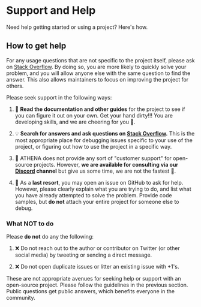 # Support and Help

Need help getting started or using a project? Here's how.

## How to get help

For any usage questions that are not specific to the project itself, please ask on [Stack Overflow](https://stackoverflow.com). By doing so, you are more likely to quickly solve your problem, and you will allow anyone else with the same question to find the answer. This also allows maintainers to focus on improving the project for others.

Please seek support in the following ways:

1. :book: **Read the documentation and other guides** for the project to see if you can figure it out on your own. Get your hand dirty!!! You are developing skills, and we are cheering for you :clap:.

2. :bulb: **Search for answers and ask questions on [Stack Overflow](https://stackoverflow.com).** This is the most appropriate place for debugging issues specific to your use of the project, or figuring out how to use the project in a specific way.

3. :speech_balloon: ATHENA does not provide any sort of "customer support" for open-source projects. However, **we are available for consulting via our [Discord](https://discord.gg/EUFjNyzhVJ) channel** but give us some time, we are not the fastest :snail:. 

4. :memo: As a **last resort**, you may open an issue on GitHub to ask for help. However, please clearly explain what you are trying to do, and list what you have already attempted to solve the problem. Provide code samples, but **do not** attach your entire project for someone else to debug.

### What NOT to do 

Please **do not** do any the following:

1. :x: Do not reach out to the author or contributor on Twitter (or other social media) by tweeting or sending a direct message.

2. :x: Do not open duplicate issues or litter an existing issue with +1's.

These are not appropriate avenues for seeking help or support with an open-source project. Please follow the guidelines in the previous section. Public questions get public answers, which benefits everyone in the community.
